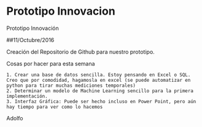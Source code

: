 # Prototipo Innovacion
Prototipo Innovación

##11/Octubre/2016

Creación del Repositorio de Github para nuestro prototipo.

Cosas por hacer para esta semana

	1. Crear una base de datos sencilla. Estoy pensando en Excel o SQL. Creo que por comodidad, hagamosla en excel (se puede automatizar en python para tirar muchas mediciones temporales) 
	2. Determinar un modelo de Machine Learning sencillo para la primera implementación. 
	3. Interfaz Gráfica: Puede ser hecho incluso en Power Point, pero aún hay tiempo para ver como lo hacemos

Adolfo
